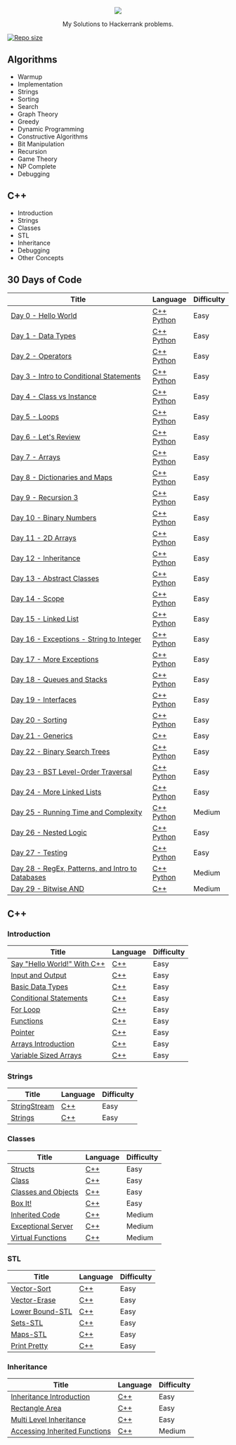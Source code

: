 
<p align="center">
	<a href="https://www.hackerrank.com/"><img src="https://user-images.githubusercontent.com/35414531/96363459-27f09200-1152-11eb-88f9-3b2e74726690.png" ></a>
</p>

<p align="center">My Solutions to Hackerrank problems.</p>

[![Repo size](https://img.shields.io/github/repo-size/iamnambiar/HackerRank-Solutions)](https://github.com/iamnambiar/HackerRank-Solutions) 

## Algorithms
- Warmup
- Implementation
- Strings
- Sorting
- Search
- Graph Theory
- Greedy
- Dynamic Programming
- Constructive Algorithms
- Bit Manipulation
- Recursion
- Game Theory
- NP Complete
- Debugging

## C++
- Introduction
- Strings
- Classes
- STL
- Inheritance
- Debugging
- Other Concepts

## 30 Days of Code

| Title | Language | Difficulty |
|-------|----------|------------|
|[Day 0 - Hello World](https://www.hackerrank.com/challenges/30-hello-world/) | [C++](./30%20Days%20of%20Code/Day%200%20Hello%20World/Solution.cpp) <br> [Python](/30%20Days%20of%20Code/Day%200%20Hello%20World/Solution.py) | Easy |
|[Day 1 - Data Types](https://www.hackerrank.com/challenges/30-data-types/) | [C++](/30%20Days%20of%20Code/Day%201%20Data%20Types/Solution.cpp) <br> [Python](/30%20Days%20of%20Code/Day%201%20Data%20Types/Solution.py) | Easy |
|[Day 2 - Operators](https://www.hackerrank.com/challenges/30-operators/) | [C++](./30%20Days%20of%20Code/Day%203%20Intro%20to%20Conditional%20Statements/Solution.cpp) <br> [Python](30%20Days%20of%20Code/Day%203%20Intro%20to%20Conditional%20Statements/Solution.py) | Easy |
|[Day 3 - Intro to Conditional Statements](https://www.hackerrank.com/challenges/30-conditional-statements/) | [C++](./30%20Days%20of%20Code/Day%204%20Class%20vs.%20Instance/Solution.cpp) <br> [Python](./30%20Days%20of%20Code/Day%204%20Class%20vs.%20Instance/Solution.py) | Easy |
|[Day 4 - Class vs Instance](https://www.hackerrank.com/challenges/30-class-vs-instance/) | [C++](./30%20Days%20of%20Code/Day%204%20Class%20vs.%20Instance/Solution.cpp) <br> [Python](./30%20Days%20of%20Code/Day%204%20Class%20vs.%20Instance/Solution.py) | Easy |
|[Day 5 - Loops](https://www.hackerrank.com/challenges/30-loops/) | [C++](./30%20Days%20of%20Code/Day%205%20Loops/Solution.cpp) <br> [Python](./30%20Days%20of%20Code/Day%205%20Loops/Solution.py) | Easy |
|[Day 6 - Let's Review](https://www.hackerrank.com/challenges/30-review-loop/) | [C++](./30%20Days%20of%20Code/Day%206%20Let's%20Review/Solution.cpp) <br> [Python](./30%20Days%20of%20Code/Day%206%20Let's%20Review/Solution.py) | Easy |
|[Day 7 - Arrays](https://www.hackerrank.com/challenges/30-arrays/) | [C++](./30%20Days%20of%20Code/Day%207%20Arrays/Solution.cpp) <br> [Python](./30%20Days%20of%20Code/Day%207%20Arrays/Solution.py) | Easy |
|[Day 8 - Dictionaries and Maps](https://www.hackerrank.com/challenges/30-dictionaries-and-maps/) | [C++](./30%20Days%20of%20Code/Day%208%20Dictionaries%20and%20Maps/Solution.cpp) <br> [Python](./30%20Days%20of%20Code/Day%208%20Dictionaries%20and%20Maps/Solution.py) | Easy |
|[Day 9 - Recursion 3](https://www.hackerrank.com/challenges/30-recursion/) | [C++](./30%20Days%20of%20Code/Day%209%20Recursion%203/Solution.cpp) <br> [Python](./30%20Days%20of%20Code/Day%209%20Recursion%203/Solution.py) | Easy |
|[Day 10 - Binary Numbers](https://www.hackerrank.com/challenges/30-binary-numbers/) | [C++](./30%20Days%20of%20Code/Day%2010%20Binary%20Numbers/Solution.cpp) <br> [Python](./30%20Days%20of%20Code/Day%2010%20Binary%20Numbers/Solution.py) | Easy |
|[Day 11 - 2D Arrays](https://www.hackerrank.com/challenges/30-2d-arrays/) | [C++](./30%20Days%20of%20Code/Day%2011%202D%20Arrays/Solution.cpp) <br> [Python](./30%20Days%20of%20Code/Day%2011%202D%20Arrays/Solution.py) | Easy |
|[Day 12 - Inheritance](https://www.hackerrank.com/challenges/30-inheritance/) | [C++](./30%20Days%20of%20Code/Day%2012%20Inheritance/Solution.cpp) <br> [Python](./30%20Days%20of%20Code/Day%2012%20Inheritance/Solution.py) | Easy |
|[Day 13 - Abstract Classes](https://www.hackerrank.com/challenges/30-abstract-classes/) | [C++](./30%20Days%20of%20Code/Day%2013%20Abstract%20Classes/Solution.cpp) <br> [Python](./30%20Days%20of%20Code/Day%2013%20Abstract%20Classes/Solution.py) | Easy |
|[Day 14 - Scope](https://www.hackerrank.com/challenges/30-scope/) | [C++](./30%20Days%20of%20Code/Day%2014%20Scope/Solution.cpp) <br> [Python](./30%20Days%20of%20Code/Day%2014%20Scope/Solution.py) | Easy |
|[Day 15 - Linked List](https://www.hackerrank.com/challenges/30-linked-list/) | [C++](./30%20Days%20of%20Code/Day%2015%20Linked%20List/Solution.cpp) <br> [Python](./30%20Days%20of%20Code/Day%2015%20Linked%20List/Solution.py) | Easy |
|[Day 16 - Exceptions - String to Integer](https://www.hackerrank.com/challenges/30-exceptions-string-to-integer/) | [C++](./30%20Days%20of%20Code/Day%2016%20Exceptions%20-%20String%20to%20Integer/Solution.cpp) <br> [Python](./30%20Days%20of%20Code/Day%2016%20Exceptions%20-%20String%20to%20Integer/Solution.py) | Easy |
|[Day 17 - More Exceptions](https://www.hackerrank.com/challenges/30-more-exceptions/) | [C++](./30%20Days%20of%20Code/Day%2017%20More%20Exceptions/Solution.cpp) <br> [Python](./30%20Days%20of%20Code/Day%2017%20More%20Exceptions/Solution.py) | Easy |
|[Day 18 - Queues and Stacks](https://www.hackerrank.com/challenges/30-queues-stacks/) | [C++](./30%20Days%20of%20Code/Day%2018%20Queues%20and%20Stacks/Solution.cpp) <br> [Python](./30%20Days%20of%20Code/Day%2018%20Queues%20and%20Stacks/Solution.py) | Easy |
|[Day 19 - Interfaces](https://www.hackerrank.com/challenges/30-queues-stacks/) | [C++](./30%20Days%20of%20Code/Day%2019%20Interfaces/Solution.cpp) <br> [Python](./30%20Days%20of%20Code/Day%2019%20Interfaces/Solution.py) | Easy |
|[Day 20 - Sorting](https://www.hackerrank.com/challenges/30-sorting/) | [C++](./30%20Days%20of%20Code/Day%2020%20Sorting/Solution.cpp) <br> [Python](./30%20Days%20of%20Code/Day%2020%20Sorting/Solution.py) | Easy |
|[Day 21 - Generics](https://www.hackerrank.com/challenges/30-generics/) | [C++](./30%20Days%20of%20Code/Day%2021%20Generics/Solution.cpp) | Easy |
|[Day 22 - Binary Search Trees](https://www.hackerrank.com/challenges/30-binary-search-trees/) | [C++](./30%20Days%20of%20Code/Day%2022%20Binary%20Search%20Trees/Solution.cpp) <br> [Python](./30%20Days%20of%20Code/Day%2022%20Binary%20Search%20Trees/Solution.py) | Easy |
|[Day 23 - BST Level-Order Traversal](https://www.hackerrank.com/challenges/30-binary-trees/) | [C++](./30%20Days%20of%20Code/Day%2023%20BST%20Level-Order%20Traversal/Solution.cpp) <br> [Python](./30%20Days%20of%20Code/Day%2023%20BST%20Level-Order%20Traversal/Solution.py) | Easy |
|[Day 24 - More Linked Lists](https://www.hackerrank.com/challenges/30-linked-list-deletion/) | [C++](./30%20Days%20of%20Code/Day%2024%20More%20Linked%20Lists/Solution.cpp) <br> [Python](./30%20Days%20of%20Code/Day%2024%20More%20Linked%20Lists/Solution.py) | Easy |
|[Day 25 - Running Time and Complexity](https://www.hackerrank.com/challenges/30-running-time-and-complexity/) | [C++](./30%20Days%20of%20Code/Day%2025%20Running%20Time%20and%20Complexity/Solution.cpp) <br> [Python](./30%20Days%20of%20Code/Day%2025%20Running%20Time%20and%20Complexity/Solution.py) | Medium |
|[Day 26 - Nested Logic](https://www.hackerrank.com/challenges/30-nested-logic/) | [C++](./30%20Days%20of%20Code/Day%2026%20Nested%20Logic/Solution.cpp) <br> [Python](./30%20Days%20of%20Code/Day%2026%20Nested%20Logic/Solution.py) | Easy |
|[Day 27 - Testing](https://www.hackerrank.com/challenges/30-testing/) | [C++](./30%20Days%20of%20Code/Day%2027%20Testing/Solution.cpp) <br> [Python](./30%20Days%20of%20Code/Day%2027%20Testing/Solution.py) | Easy |
|[Day 28 - RegEx, Patterns, and Intro to Databases](https://www.hackerrank.com/challenges/30-regex-patterns/) | [C++](./30%20Days%20of%20Code/Day%2028%20RegEx%2C%20Patterns%2C%20and%20Intro%20to%20Databases/Solution.cpp) <br> [Python](./30%20Days%20of%20Code/Day%2028%20RegEx%2C%20Patterns%2C%20and%20Intro%20to%20Databases/Solution.py) | Medium |
|[Day 29 - Bitwise AND](https://www.hackerrank.com/challenges/30-bitwise-and/) | [C++](./30%20Days%20of%20Code/Day%2029%20Bitwise%20AND/Solution.cpp) | Medium |


## C++

### Introduction

| Title | Language | Difficulty |
|-------|----------|------------|
|[Say "Hello World!" With C++](https://www.hackerrank.com/challenges/cpp-hello-world) | [C++](./C++/Introduction/Say%20Hello%20World!%20with%20C++/Solution.cpp) | Easy |
|[Input and Output](https://www.hackerrank.com/challenges/cpp-input-and-output) | [C++](./C++/Introduction/Input%20and%20Output/Solution.cpp) | Easy |
|[Basic Data Types](https://www.hackerrank.com/challenges/c-tutorial-basic-data-types) | [C++](./C++/Introduction/Basic%20Data%20Types/Solution.cpp) | Easy |
|[Conditional Statements](https://www.hackerrank.com/challenges/c-tutorial-conditional-if-else) | [C++](./C++/Introduction/Conditional%20Statements/Solution.cpp) | Easy |
|[For Loop](https://www.hackerrank.com/challenges/c-tutorial-for-loop) | [C++](./C++/Introduction/For%20Loop/Solution.cpp) | Easy |
|[Functions](https://www.hackerrank.com/challenges/c-tutorial-functions) | [C++](./C++/Introduction/Functions/Solution.cpp) | Easy |
|[Pointer](https://www.hackerrank.com/challenges/c-tutorial-pointer) | [C++](./C++/Introduction/Pointer/Solution.cpp) | Easy |
|[Arrays Introduction](https://www.hackerrank.com/challenges/arrays-introduction) | [C++](./C++/Introduction/Arrays%20Introduction/Solution.cpp) | Easy |
|[Variable Sized Arrays](https://www.hackerrank.com/challenges/variable-sized-arrays) | [C++](./C++/Introduction/Variable%20Sized%20Arrays/Solution.cpp) | Easy |

### Strings

| Title | Language | Difficulty |
|-------|----------|------------|
|[StringStream](https://www.hackerrank.com/challenges/c-tutorial-stringstream) | [C++](./C++/Introduction/StringStream/Solution.cpp) | Easy |
|[Strings](https://www.hackerrank.com/challenges/c-tutorial-strings) | [C++](./C++/Introduction/Strings/Solution.cpp) | Easy |

### Classes

| Title | Language | Difficulty |
|-------|----------|------------|
|[Structs](https://www.hackerrank.com/challenges/c-tutorial-struct) | [C++](./C++/Classes/Structs/Solution.cpp) | Easy |
|[Class](https://www.hackerrank.com/challenges/c-tutorial-class) | [C++](./C++/Classes/Class/Solution.cpp) | Easy |
|[Classes and Objects](https://www.hackerrank.com/challenges/classes-objects) | [C++](./C++/Classes/Classes%20and%20Objects/Solution.cpp) | Easy |
|[Box It!](https://www.hackerrank.com/challenges/box-it) | [C++](./C++/Classes/Box%20It!/Solution.cpp) | Easy |
|[Inherited Code](https://www.hackerrank.com/challenges/inherited-code) | [C++](./C++/Classes/Inherited%20Code/Solution.cpp) | Medium |
|[Exceptional Server](https://www.hackerrank.com/challenges/exceptional-server) | [C++](/C++/Classes/Exceptional%20Server/Solution.cpp) | Medium |
|[Virtual Functions](https://www.hackerrank.com/challenges/virtual-functions) | [C++](./C++/Classes/Virtual%20Functions/Solution.cpp) | Medium |

### STL

| Title | Language | Difficulty |
|-------|----------|------------|
|[Vector-Sort](https://www.hackerrank.com/challenges/vector-sort) | [C++](./C++/STL/Vector-Sort/Solution.cpp) | Easy |
|[Vector-Erase](https://www.hackerrank.com/challenges/vector-erase) | [C++](./C++/STL/Vector-Erase/Solution.cpp) | Easy |
|[Lower Bound-STL](https://www.hackerrank.com/challenges/cpp-lower-bound) | [C++](./C++/STL/Lower%20Bound-STL/Solution.cpp) | Easy |
|[Sets-STL](https://www.hackerrank.com/challenges/cpp-sets) | [C++](./C++/STL/Sets-STL/Solution.cpp) | Easy |
|[Maps-STL](https://www.hackerrank.com/challenges/cpp-maps) | [C++](./C++/STL/Maps-STL/Solution.cpp) | Easy |
|[Print Pretty](https://www.hackerrank.com/challenges/prettyprint) | [C++](./C++/STL/Print%20Pretty/Solution.cpp) | Easy |

### Inheritance

| Title | Language | Difficulty |
|-------|----------|------------|
|[Inheritance Introduction](https://www.hackerrank.com/challenges/inheritance-introduction) | [C++](./C++/Inheritance/Inheritance%20Introduction/Solution.cpp) | Easy |
|[Rectangle Area](https://www.hackerrank.com/challenges/rectangle-area) | [C++](./C++/Inheritance/Rectangle%20Area/Solution.cpp) | Easy |
|[Multi Level Inheritance](https://www.hackerrank.com/challenges/multi-level-inheritance-cpp) | [C++](./C++/Inheritance/Multi%20Level%20Inheritance/Solution.cpp) | Easy |
|[Accessing Inherited Functions](https://www.hackerrank.com/challenges/accessing-inherited-functions) | [C++](./C++/Inheritance/Accessing%20Inherited%20Functions/Solution.cpp) | Medium |
<!--
### Debugging

| Title | Language | Difficulty |
|-------|----------|------------|
|[]() | [C++](./C++/Introduction//Solution.cpp) | Easy |

### Other Concepts

| Title | Language | Difficulty |
|-------|----------|------------|
|[]() | [C++](./C++/Introduction//Solution.cpp) | Easy |
-->
